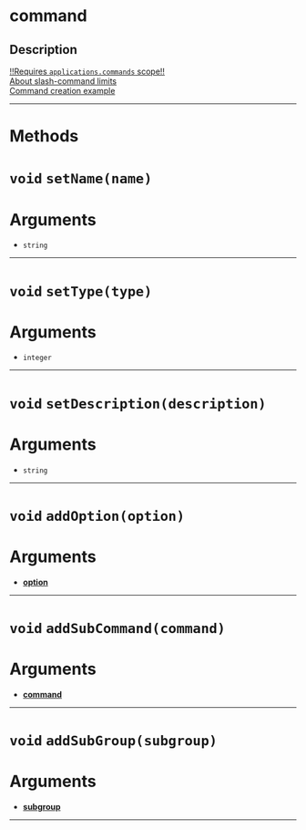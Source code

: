 # command


Description
---
[!!Requires `applications.commands` scope!!](https://discord.com/developers/docs/interactions/slash-commands#authorizing-your-application)  
[About slash-command limits](https://discord.com/developers/docs/interactions/slash-commands#a-quick-note-on-limits)  
[Command creation example](https://github.com/devonium/gm-discordAPI/blob/doc/examples.md#command-creation-example)  


---
# Methods
# `void` `setName(name)`
# Arguments
* `string`  
---
# `void` `setType(type)`
# Arguments
* `integer`  
---
# `void` `setDescription(description)`
# Arguments
* `string`  
---
# `void` `addOption(option)`
# Arguments
* **[option](https://github.com/devonium/gm-discordAPI/blob/doc/option.md#option)**  
---
# `void` `addSubCommand(command)`
# Arguments
* **[command](https://github.com/devonium/gm-discordAPI/blob/doc/command.md#command)**  
---
# `void` `addSubGroup(subgroup)`
# Arguments
* **[subgroup](https://github.com/devonium/gm-discordAPI/blob/doc/subgroup.md#subgroup)**  
---
